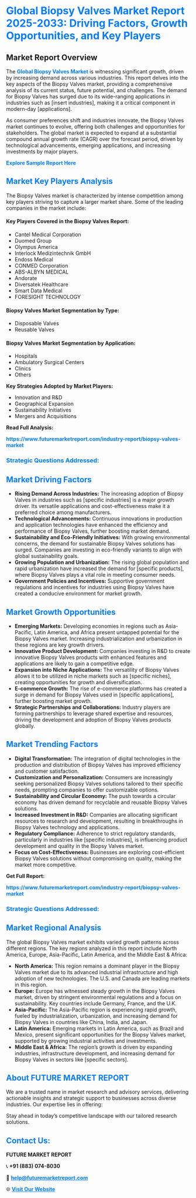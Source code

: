 <h1 style="color: #007BFF;">Global Biopsy Valves Market Report 2025-2033: Driving Factors, Growth Opportunities, and Key Players</h1>

<section id="overview">
<h2>Market Report Overview</h2>
<p>The <a href="https://www.futuremarketreport.com/industry-report/biopsy-valves-market" style="color: #007BFF; text-decoration: none;"><strong>Global Biopsy Valves Market</strong></a> is witnessing significant growth, driven by increasing demand across various industries. This report delves into the key aspects of the Biopsy Valves market, providing a comprehensive analysis of its current status, future potential, and challenges. The demand for Biopsy Valves has surged due to its wide-ranging applications in industries such as [insert industries], making it a critical component in modern-day [applications].</p>
<p>As consumer preferences shift and industries innovate, the Biopsy Valves market continues to evolve, offering both challenges and opportunities for stakeholders. The global market is expected to expand at a substantial compound annual growth rate (CAGR) over the forecast period, driven by technological advancements, emerging applications, and increasing investments by major players.</p>
</section>

<section id="overview">
<p><a href="https://www.futuremarketreport.com/request-sample/reportId=64573" style="color: #007BFF; text-decoration: none;"><strong>Explore Sample Report Here</strong></a></p>
</section>

<section id="key-players">
<h2 style="color: #007BFF;">Market Key Players Analysis</h2>
<p>The Biopsy Valves market is characterized by intense competition among key players striving to capture a larger market share. Some of the leading companies in the market include:</p>
<h4>Key Players Covered in the Biopsy Valves Report:</h4>
<ul><li>Cantel Medical Corporation</li><li>Duomed Group</li><li>Olympus America</li><li>Interlock Medizintechnik GmbH</li><li>Endoss Medical</li><li>CONMED Corporation</li><li>ABS-ALBYN MEDICAL</li><li>Andorate</li><li>Diversatek Healthcare</li><li>Smart Data Medical</li><li>FORESIGHT TECHNOLOGY</li></ul>
<h4>Biopsy Valves Market Segmentation by Type:</h4>
<ul><li>Disposable Valves</li><li>Reusable Valves</li></ul>

<h4>Biopsy Valves Market Segmentation by Application:</h4>
<ul><li>Hospitals</li><li>Ambulatory Surgical Centers</li><li>Clinics</li><li>Others</li></ul>
<p><strong>Key Strategies Adopted by Market Players:</strong></p>
<ul>
<li>Innovation and R&D</li>
<li>Geographical Expansion</li>
<li>Sustainability Initiatives</li>
<li>Mergers and Acquisitions</li>
</ul>
</section>

<section>
<p><strong>Read Full Analysis: </strong></p><a href="https://www.futuremarketreport.com/industry-report/biopsy-valves-market" style="color: #007BFF; text-decoration: none;"><strong>https://www.futuremarketreport.com/industry-report/biopsy-valves-market</strong></a>
<h3 style="color: #007BFF;">Strategic Questions Addressed:</h3>
</section>

<section id="driving-factors">
<h2 style="color: #007BFF;">Market Driving Factors</h2>
<ul>
<li><strong>Rising Demand Across Industries:</strong> The increasing adoption of Biopsy Valves in industries such as [specific industries] is a major growth driver. Its versatile applications and cost-effectiveness make it a preferred choice among manufacturers.</li>
<li><strong>Technological Advancements:</strong> Continuous innovations in production and application technologies have enhanced the efficiency and performance of Biopsy Valves, further boosting market demand.</li>
<li><strong>Sustainability and Eco-Friendly Initiatives:</strong> With growing environmental concerns, the demand for sustainable Biopsy Valves solutions has surged. Companies are investing in eco-friendly variants to align with global sustainability goals.</li>
<li><strong>Growing Population and Urbanization:</strong> The rising global population and rapid urbanization have increased the demand for [specific products], where Biopsy Valves plays a vital role in meeting consumer needs.</li>
<li><strong>Government Policies and Incentives:</strong> Supportive government regulations and incentives for industries using Biopsy Valves have created a conducive environment for market growth.</li>
</ul>
</section>

<section id="growth-opportunities">
<h2 style="color: #007BFF;">Market Growth Opportunities</h2>
<ul>
<li><strong>Emerging Markets:</strong> Developing economies in regions such as Asia-Pacific, Latin America, and Africa present untapped potential for the Biopsy Valves market. Increasing industrialization and urbanization in these regions are key growth drivers.</li>
<li><strong>Innovative Product Development:</strong> Companies investing in R&D to create innovative Biopsy Valves products with enhanced features and applications are likely to gain a competitive edge.</li>
<li><strong>Expansion into Niche Applications:</strong> The versatility of Biopsy Valves allows it to be utilized in niche markets such as [specific niches], creating opportunities for growth and diversification.</li>
<li><strong>E-commerce Growth:</strong> The rise of e-commerce platforms has created a surge in demand for Biopsy Valves used in [specific applications], further boosting market growth.</li>
<li><strong>Strategic Partnerships and Collaborations:</strong> Industry players are forming partnerships to leverage shared expertise and resources, driving the development and adoption of Biopsy Valves products globally.</li>
</ul>
</section>

<section id="trending-factors">
<h2 style="color: #007BFF;">Market Trending Factors</h2>
<ul>
<li><strong>Digital Transformation:</strong> The integration of digital technologies in the production and distribution of Biopsy Valves has improved efficiency and customer satisfaction.</li>
<li><strong>Customization and Personalization:</strong> Consumers are increasingly seeking personalized Biopsy Valves solutions tailored to their specific needs, prompting companies to offer customizable options.</li>
<li><strong>Sustainability and Circular Economy:</strong> The push towards a circular economy has driven demand for recyclable and reusable Biopsy Valves solutions.</li>
<li><strong>Increased Investment in R&D:</strong> Companies are allocating significant resources to research and development, resulting in breakthroughs in Biopsy Valves technology and applications.</li>
<li><strong>Regulatory Compliance:</strong> Adherence to strict regulatory standards, particularly in industries like [specific industries], is influencing product development and quality in the Biopsy Valves market.</li>
<li><strong>Focus on Cost-Effectiveness:</strong> Businesses are exploring cost-efficient Biopsy Valves solutions without compromising on quality, making the market more competitive.</li>
</ul>
</section>

<section>
<p><strong>Get Full Report: </strong></p><a href="https://www.futuremarketreport.com/industry-report/biopsy-valves-market" style="color: #007BFF; text-decoration: none;"><strong>https://www.futuremarketreport.com/industry-report/biopsy-valves-market</strong></a>
<h3 style="color: #007BFF;">Strategic Questions Addressed:</h3>
</section>


<section id="regional-analysis">
<h2 style="color: #007BFF;">Market Regional Analysis</h2>
<p>The global Biopsy Valves market exhibits varied growth patterns across different regions. The key regions analyzed in this report include North America, Europe, Asia-Pacific, Latin America, and the Middle East & Africa:</p>
<ul>
<li><strong>North America:</strong> This region remains a dominant player in the Biopsy Valves market due to its advanced industrial infrastructure and high adoption of new technologies. The U.S. and Canada are leading markets in this region.</li>
<li><strong>Europe:</strong> Europe has witnessed steady growth in the Biopsy Valves market, driven by stringent environmental regulations and a focus on sustainability. Key countries include Germany, France, and the U.K.</li>
<li><strong>Asia-Pacific:</strong> The Asia-Pacific region is experiencing rapid growth, fueled by industrialization, urbanization, and increasing demand for Biopsy Valves in countries like China, India, and Japan.</li>
<li><strong>Latin America:</strong> Emerging markets in Latin America, such as Brazil and Mexico, present significant opportunities for the Biopsy Valves market, supported by growing industrial activities and investments.</li>
<li><strong>Middle East & Africa:</strong> The region’s growth is driven by expanding industries, infrastructure development, and increasing demand for Biopsy Valves in sectors like [specific sectors].</li>
</ul>
</section>

<footer>
<h2 style="color: #007BFF;">About FUTURE MARKET REPORT</h2>
<p>We are a trusted name in market research and advisory services, delivering actionable insights and strategic support to businesses across diverse industries. Our expertise lies in offering:</p>

<p>Stay ahead in today’s competitive landscape with our tailored research solutions.</p>

<h2 style="color: #007BFF;">Contact Us:</h2>
<p><strong>FUTURE MARKET REPORT</strong></p>
<p>📞 <strong>+91 (883) 074-8030</strong></p>
<p>📧 <strong><a href="mailto:help@futuremarketreport.com" style="color: #007BFF;">help@futuremarketreport.com</a></strong></p>
<p>🌐 <strong><a href="https://www.futuremarketreport.com/" style="color: #007BFF;">Visit Our Website</a></strong></p>
</footer>